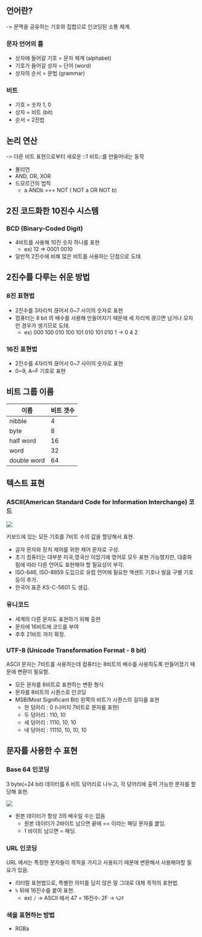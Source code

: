 ## 언어란? 
->  문맥을 공유하는 기호와 집합으로 인코딩된 소통 체계.
### 문자 언어의 틀	
- 상자에 들어갈 기호 = 문자 체계 (alphabet)
- 기호가 들어갈 상자 = 단어 (word)
- 상자의 순서 = 문법 (grammar)

### 비트
- 기호 = 숫자 1, 0
- 상자 = 비트 (bit)
- 순서 = 2진법

## 논리 연산
-> 다른 비트 표현으로부터 새로운 ::1 비트::를 만들어내는 동작
- 불리언 
- AND, OR, XOR
- 드모르간의 법칙 
	-  a ANDb === NOT ( NOT a OR NOT b)

## 2진 코드화한 10진수 시스템
### BCD (Binary-Coded Digit)
- 4비트를 사용해 10진 숫자 하나를 표현
	- ex) 12 => 0001 0010
- 일반적 2진수에 비해 많은 비트를 사용하는 단점으로 도태.

## 2진수를 다루는 쉬운 방법
### 8진 표현법
- 2진수를 3자리씩 끊어서 0~7 사이의 숫자로 표현
- 컴퓨터는 8 bit 의 배수를 사용해 만들어지기 때문에 세 자리씩 끊으면 남거나 모자란 경우가 생기므로 도태.
	* ex) 000 100 010 100 101 010 101 010 1 -> 0 4 2

### 16진 표현법 
- 2진수를 4자리씩 끊어서 0~7 사이의 숫자로 표현
- 0~9, A~F 기호로 표현


## 비트 그룹 이름 

| 이름        | 비트 갯수 |
| ----------- | --------- |
| nibble      | 4         |
| byte        | 8         |
| half word   | 16        |
| word        | 32        |
| double word | 64        |


## 텍스트 표현
### ASCII(American Standard Code for Information Interchange) 코드
<img src='https://www.johndcook.com/ascii.png'>

키보드에 있는 모든 기호를 7비트 수의 값을 할당해서 표현.
- 글자 문자와 장치 제어를 위한 제어 문자로 구성.
- 초기 컴퓨터는 대부분 미국,영국산 이었기에 영어로 모두 표현 가능했지만, 대중화 됨에 따라 다른 언어도 표현해야 할 필요성이 부각.
- ISO-646, ISO-8859 도입으로 유럽 언어에 필요한 액센트 기호나 발음 구별 기호 등이 추가.
- 한국어 표준 KS-C-5601 도 생김.

### 유니코드 
- 세계의 다른 문자도 표현하기 위해 출현
- 문자에 16비트에 코드를 부여
- 추후 21비트 까지 확장.

### UTF-8 (Unicode Transformation Format - 8 bit)
ASCII 문자는 7비트를 사용하는데 컴퓨터는 8비트의 배수를 사용하도록 만들어졌기 때문에 변환이 필요함.
* 모든 문자를 8비트로 표현하는 변환 형식
* 문자를 8비트의 시퀀스로 인코딩
* MSB(Most Significant Bit) 왼쪽의 비트가 시퀀스의 길이를 표현
	* 한 덩어리 : 0 (나머지 7비트로 문자를 표현)
	* 두 덩어리 : 110, 10
	* 세 덩어리 : 1110, 10, 10
	* 네 덩어리 : 11110, 10, 10, 10

## 문자를 사용한 수 표현
### Base 64 인코딩
3 byte(=24 bit) 데이터를 6 비트 덩어리로 나누고, 각 덩어리에 출력 가능한 문자를 할당해 표현.

<img src='https://miro.medium.com/max/605/1*6rhcVx-DQNJk0SsehUOC4A.png'>
	
- 원본 데이터가 항상 3의 배수일 수는 없음
	- 원본 데이터가 2바이트 남으면 끝에 == 이라는 패딩 문자를 붙임.
	- 1 바이트 남으면 = 패딩.


### URL 인코딩 
URL 에서는 특정한 문자들이 목적을 가지고 사용되기 때문에 변환해서 사용해야할 필요가 있음.

- 리터럴 표현법으로, 특별한 의미를 담지 않은 말 그대로 대체 목적의 표현법.
- `%` 뒤에 16진수를 붙여 표현.
	- ex) `/` -> ASCII 에서 47 = 16진수: 2F -> `%2F`

### 색을 표현하는 방법
- RGBa